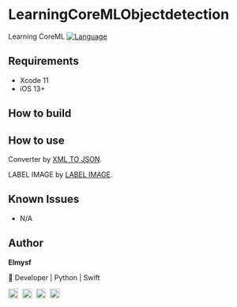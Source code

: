# LearningCoreMLObjectdetection
Learning CoreML 
[![Language](http://img.shields.io/badge/language-swift-brightgreen.svg?style=flat)](https://developer.apple.com/swift)
## Requirements

- Xcode 11
- iOS 13+

## How to build

## How to use

Converter by [XML TO JSON](https://github.com/drawrs/CoreMLAnnotationJsonGeneratorWithPHP).

LABEL IMAGE by [LABEL IMAGE](https://github.com/tzutalin/labelImg).

## Known Issues

- N/A

## Author

**Elmysf**

 Developer | Python | Swift

 <a href="https://github.com/elmysf" target="blank"><img src="https://cdn.jsdelivr.net/npm/simple-icons@3.4.0/icons/github.svg" height="20" /></a>&nbsp;
 <a href="https://www.linkedin.com/in/sufiandyelmy/" target="blank"><img src="https://cdn.jsdelivr.net/npm/simple-icons@3.4.0/icons/linkedin.svg" height="20" /></a>&nbsp;
 <a href="https://twitter.com/Elmysf__" target="blank"><img src="https://cdn.jsdelivr.net/npm/simple-icons@3.4.0/icons/twitter.svg" height="20" /></a>&nbsp;
 <a href="https://youtu.be/rpaZ7SXZXbU" target="blank"><img src="https://cdn.jsdelivr.net/npm/simple-icons@3.4.0/icons/youtube.svg" height="20" /></a>&nbsp;
